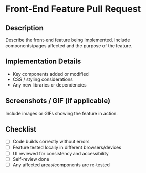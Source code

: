 # Front-End Feature Pull Request

## Description

Describe the front-end feature being implemented. Include components/pages affected and the purpose of the feature.

## Implementation Details

- Key components added or modified
- CSS / styling considerations
- Any new libraries or dependencies

## Screenshots / GIF (if applicable)

Include images or GIFs showing the feature in action.

## Checklist

- [ ] Code builds correctly without errors
- [ ] Feature tested locally in different browsers/devices
- [ ] UI reviewed for consistency and accessibility
- [ ] Self-review done
- [ ] Any affected areas/components are re-tested
